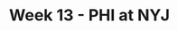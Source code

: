 ---
layout: game
title: Week 13 - PHI at NYJ
season: 2021
game_id: 2021_13_PHI_NYJ
away_team: PHI
home_team: NYJ
---